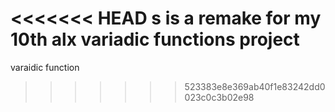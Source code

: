 <<<<<<< HEAD
s is a remake for my 10th alx variadic functions project
=======
varaidic function
>>>>>>> 523383e8e369ab40f1e83242dd0023c0c3b02e98

